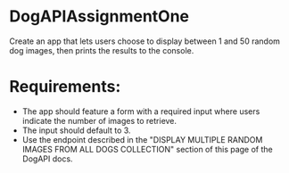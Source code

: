 # DogAPIAssignmentOne

Create an app that lets users choose to display between 1 and 50 random dog images, then prints the results to the console. 

# Requirements:
- The app should feature a form with a required input where users indicate the number of images to retrieve.
- The input should default to 3. 
- Use the endpoint described in the "DISPLAY MULTIPLE RANDOM IMAGES FROM ALL DOGS COLLECTION" section of this page of the DogAPI docs.
